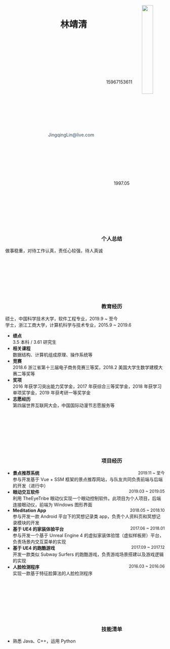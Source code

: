 <style>
    .app-nav, .search, .crisp-client {
        display: none;
    }
    #main {
        margin-top: -130px;
    }
</style>

<script>
    var text = Docsify.dom.find('.app-name-link');
    text.innerText = "\nJingqing's Resume\n";
</script>

<div style="display: grid;grid-template-columns: 6fr 1fr;">
    <div>
        <center>
            <h1>林靖清</h1>
            <div>
                <span>
                    <svg class="icon" aria-hidden="true">
                        <use xlink:href="#icon-dianhua"></use>
                    </svg>
                    15967153611
                </span>
                &nbsp;&nbsp;&nbsp;
                <a href="mailto:jingqinglin&#64;live.com" style="cursor: pointer;text-decoration: none;font-weight: 400;color: #34495e">
                    <svg class="icon" aria-hidden="true">
                        <use xlink:href="#icon-youxiang"></use>
                    </svg>
                    JingqingLin&#64;live.com
                </a>
                &nbsp;&nbsp;&nbsp;
                <span>
                    <svg class="icon" aria-hidden="true">
                        <use xlink:href="#icon-chusheng"></use>
                    </svg>
                    1997.05
                </span>
            </div>
            <div class="post">
            </div>
        </center>
    </div>
    <div>
        <img src="resume/_images/Avatar.jpg" width=70%>
    </div>
</div>


###  <svg class="icon" aria-hidden="true"><use xlink:href="#icon-tips"></use></svg> 个人总结

做事稳重，对待工作认真，责任心较强，待人真诚

### <svg class="icon" aria-hidden="true"><use xlink:href="#icon-jiaoyu"></use></svg> 教育经历

硕士，中国科学技术大学，软件工程专业，2019.9 ~ 至今  
学士，浙江工商大学，计算机科学与技术专业，2015.9 ~ 2019.6

- **绩点**  
    3.5 本科 / 3.61 研究生
- **相关课程**  
    数据结构、计算机组成原理、操作系统等
- **竞赛**  
    2018.6 浙江省第十三届电子商务竞赛三等奖，2018.2 美国大学生数学建模大赛二等奖等
- **奖项**  
    2016 年获学习突出能力奖学金，2017 年获综合三等奖学金，2018 年获学习单项奖学金，2019 年获考研一等奖学金
- **志愿经历**  
    第四届世界互联网大会，中国国际动漫节志愿服务等

### <svg class="icon" aria-hidden="true"><use xlink:href="#icon-xiangmu"></use></svg> 项目经历

- **景点推荐系统**<div style="float: right;font-size: 13px">2019.11 ~ 至今</div>  
  参与开发基于 Vue + SSM 框架的景点推荐网站，与队友共同负责前端与后端的开发（进行中）
- **眼动交互软件**<div style="float: right;font-size: 13px">2019.03 ~ 2019.05</div>  
  利用 TheEyeTribe 眼动仪实现一个眼动控制软件。此项目为个人项目，后端连接眼动仪，前端为 Windows 图形界面
- **Meditation App**<div style="float: right;font-size: 13px">2018.05 ~ 2018.10</div>  
  参与开发一款 Android 平台下的冥想记录类 app，负责个人资料页和冥想记录模块的开发
- **基于 UE4 的家装体验平台**<div style="float: right;font-size: 13px">2017.06 ~ 2018.01</div>  
  参与开发一个基于 Unreal Engine 4 的虚拟家装体验馆（虚拟样板房）平台，负责场景内交互菜单的实现
- **基于 UE4 的跑酷游戏**<div style="float: right;font-size: 13px">2017.09 ~ 2017.12</div>  
  开发一款类似 Subway Surfers 的跑酷游戏，负责游戏场景搭建以及游戏逻辑的实现
- **人脸检测程序**<div style="float: right;font-size: 13px">2016.03 ~ 2016.06</div>  
  实现一款基于特征脸算法的人脸检测程序

### <svg class="icon" aria-hidden="true"><use xlink:href="#icon-ziyuan"></use></svg> 技能清单

- 熟悉 Java、C++，运用 Python